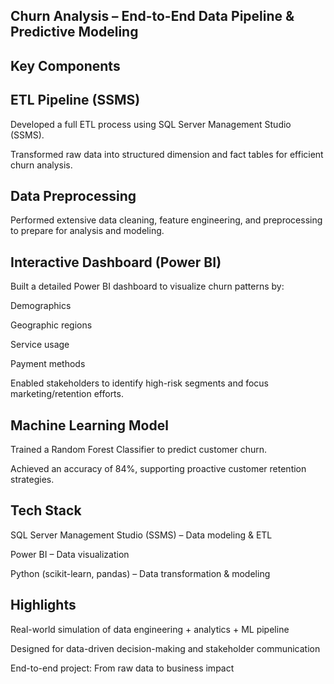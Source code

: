 ## Churn Analysis – End-to-End Data Pipeline & Predictive Modeling
## Key Components
## ETL Pipeline (SSMS)
Developed a full ETL process using SQL Server Management Studio (SSMS).

Transformed raw data into structured dimension and fact tables for efficient churn analysis.

## Data Preprocessing
Performed extensive data cleaning, feature engineering, and preprocessing to prepare for analysis and modeling.

## Interactive Dashboard (Power BI)
Built a detailed Power BI dashboard to visualize churn patterns by:

Demographics

Geographic regions

Service usage

Payment methods

Enabled stakeholders to identify high-risk segments and focus marketing/retention efforts.

## Machine Learning Model
Trained a Random Forest Classifier to predict customer churn.

Achieved an accuracy of 84%, supporting proactive customer retention strategies.

## Tech Stack
SQL Server Management Studio (SSMS) – Data modeling & ETL

Power BI – Data visualization

Python (scikit-learn, pandas) – Data transformation & modeling

## Highlights
Real-world simulation of data engineering + analytics + ML pipeline

Designed for data-driven decision-making and stakeholder communication

End-to-end project: From raw data to business impact
